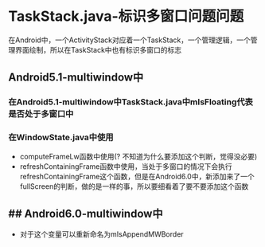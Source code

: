 # TaskStack.java-标识多窗口问题问题
在Android中，一个ActivityStack对应着一个TaskStack，一个管理逻辑，一个管理界面绘制，所以在TaskStack中也有标识多窗口的标志

## Android5.1-multiwindow中

### 在Android5.1-multiwindow中TaskStack.java中mIsFloating代表是否处于多窗口中

### 在WindowState.java中使用
- computeFrameLw函数中使用(? 不知道为什么要添加这个判断，觉得没必要)
- refreshContainingFrame函数中使用，当处于多窗口的情况下会执行refreshContainingFrame这个函数，但是在Android6.0中，新添加来了一个fullScreen的判断，做的是一样的事，所以要细看着了要不要添加这个函数

## ## Android6.0-multiwindow中

- 对于这个变量可以重新命名为mIsAppendMWBorder
